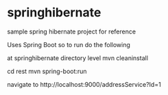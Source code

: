 springhibernate
===============

sample spring hibernate project for reference

Uses Spring Boot so to run do the following

at springhibernate directory level
mvn cleaninstall

cd rest
mvn spring-boot:run

navigate to http://localhost:9000/addressService?Id=1
